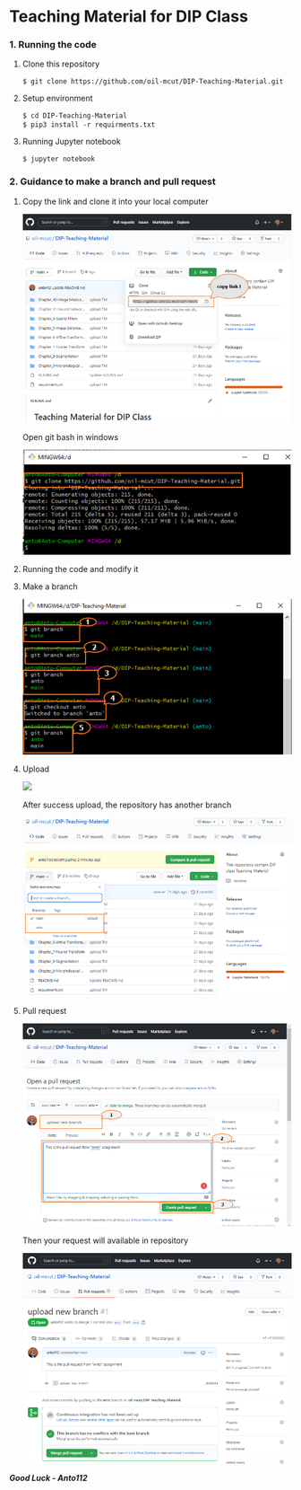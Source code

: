 # Teaching Material for DIP Class

### 1. Running the code

1. Clone this repository

   ```
   $ git clone https://github.com/oil-mcut/DIP-Teaching-Material.git
   ```

2. Setup environment

   ```
   $ cd DIP-Teaching-Material
   $ pip3 install -r requirments.txt
   ```

3. Running Jupyter notebook

   ```
   $ jupyter notebook
   ```


### 2. Guidance to make a branch and pull request

1. Copy the link and clone it into your local computer 

   ![](.\assets\1.png)

   

   Open git bash in windows

   ![](assets\2.png)

2. Running the code and modify it

3. Make a branch

   ![](assets\3.png)

4. Upload

   ![](D:\DIP-Teaching-Material\assets\4.png)

   After success upload, the repository has another branch

   ![](assets\5.png)

5. Pull request

   ![](assets\6.png)

   Then your request will available in repository

   ![](assets\7.png)







***Good Luck - Anto112***

